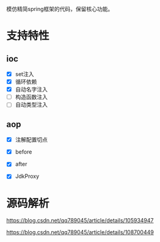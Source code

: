 模仿精简spring框架的代码，保留核心功能。

# 支持特性
## ioc
- [x] set注入
- [x] 循环依赖
- [x] 自动名字注入
- [ ] 构造函数注入
- [ ] 自动类型注入

## aop
- [x] 注解配置切点
- [x] before
- [x] after
- [x] JdkProxy


# 源码解析
https://blog.csdn.net/qq789045/article/details/105934947

https://blog.csdn.net/qq789045/article/details/108700449